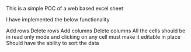 This is a simple POC of a web based excel sheet

I have implemented the below functionality


Add rows
Delete rows
Add columns
Delete columns
All the cells should be in read only mode and clicking on any cell must make it editable in place
Should have the ability to sort the data

